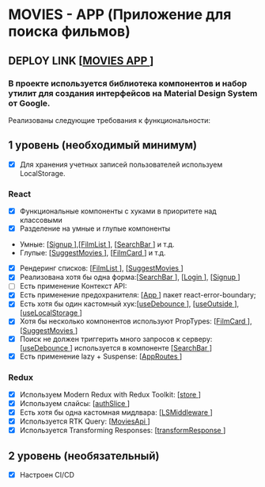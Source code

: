 # MOVIES - APP (Приложение для поиска фильмов)

## DEPLOY LINK [<a href="https://movie-app-aston.netlify.app/">MOVIES APP </a>]

### В проекте используется библиотека компонентов и набор утилит для создания интерфейсов на Material Design System от Google.

Реализованы следующие требования к функциональности:

## 1 уровень (необходимый минимум)

- [x] Для хранения учетных записей пользователей используем LocalStorage.

### React

- [x] Функциональные компоненты c хуками в приоритете над классовыми
- [x] Разделение на умные и глупые компоненты
- Умные: [<a href="https://github.com/Kinare-studio/movies-app/blob/develop/src/pages/Signup.jsx">Signup </a>],[<a href="https://github.com/Kinare-studio/movies-app/blob/develop/src/components/FilmList.jsx">FilmList </a>], [<a href="https://github.com/Kinare-studio/movies-app/blob/develop/src/components/SearchBar.jsx">SearchBar </a>] и т.д.
- Глупые: [<a href="https://github.com/Kinare-studio/movies-app/blob/develop/src/components/SuggestMovies.jsx">SuggestMovies </a>], [<a href="https://github.com/Kinare-studio/movies-app/blob/develop/src/components/FilmCard.jsx">FilmCard </a>] и т.д.
- [x] Рендеринг списков: [<a href="https://github.com/Kinare-studio/movies-app/blob/develop/src/components/FilmList.jsx">FilmList </a>], [<a href="https://github.com/Kinare-studio/movies-app/blob/develop/src/components/SuggestMovies.jsx">SuggestMovies </a>]
- [x] Реализована хотя бы одна форма:[<a href="https://github.com/Kinare-studio/movies-app/blob/develop/src/components/SearchBar.jsx">SearchBar </a>], [<a href="https://github.com/Kinare-studio/movies-app/blob/develop/src/pages/Login.jsx">Login </a>], [<a href="https://github.com/Kinare-studio/movies-app/blob/develop/src/pages/Signup.jsx">Signup </a>]
- [ ] Есть применение Контекст API:
- [x] Есть применение предохранителя: [<a href="https://github.com/Kinare-studio/movies-app/blob/develop/src/App.jsx">App </a>] пакет react-error-boundary;
- [x] Есть хотя бы один кастомный хук:[<a href="https://github.com/Kinare-studio/movies-app/blob/develop/src/hooks/useDebounce.jsx">useDebounce </a>], [<a href="https://github.com/Kinare-studio/movies-app/blob/develop/src/hooks/useOutside.js">useOutside </a>], [<a href="https://github.com/Kinare-studio/movies-app/blob/develop/src/hooks/useLocalStorage.js">useLocalStorage </a>]
- [x] Хотя бы несколько компонентов используют PropTypes: [<a href="https://github.com/Kinare-studio/movies-app/blob/develop/src/components/FilmCard.jsx">FilmCard </a>], [<a href="https://github.com/Kinare-studio/movies-app/blob/develop/src/components/SuggestMovies.jsx">SuggestMovies </a>]
- [x] Поиск не должен триггерить много запросов к серверу: [<a href="https://github.com/Kinare-studio/movies-app/blob/develop/src/hooks/useDebounce.jsx">useDebounce </a>] используется в компоненте [<a href="https://github.com/Kinare-studio/movies-app/blob/develop/src/components/SearchBar.jsx">SearchBar </a>]
- [x] Есть применение lazy + Suspense: [<a href="https://github.com/Kinare-studio/movies-app/blob/develop/src/routes/AppRoutes.jsx">AppRoutes </a>]

### Redux

- [x] Используем Modern Redux with Redux Toolkit: [<a href="https://github.com/Kinare-studio/movies-app/blob/develop/src/store.jsx">store </a>]
- [x] Используем слайсы: [<a href="https://github.com/Kinare-studio/movies-app/blob/develop/src/redux/authSlice.jsx">authSlice </a>]
- [x] Есть хотя бы одна кастомная мидлвара: [<a href="https://github.com/Kinare-studio/movies-app/blob/develop/src/redux/LSMiddleware.jsx">LSMiddleware </a>]
- [x] Используется RTK Query: [<a href="https://github.com/Kinare-studio/movies-app/blob/develop/src/api/MoviesApi.jsx">MoviesApi </a>]
- [x] Используется Transforming Responses: [<a href="https://github.com/Kinare-studio/movies-app/blob/develop/src/api/transformResponse.js">transformResponse </a>]

## 2 уровень (необязательный)

- [x] Настроен CI/CD
